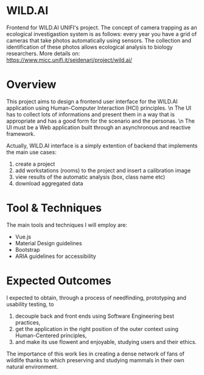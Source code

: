 # WILD.AI
Frontend for WILD.AI UNIFI's project. 
The concept of camera trapping as an ecological investigastion system is as follows: every year you have a grid of cameras that take photos automatically using sensors. The collection and identification of these photos allows ecological analysis to biology researchers. More details on:
https://www.micc.unifi.it/seidenari/project/wild.ai/

# Overview
This project aims to design a frontend user interface for the WILD.AI application using Human-Computer Interaction (HCI) principles. \n
The UI has to collect lots of informations and present them in a way that is appropriate and has a good form for the scenario and the personas. \n
The UI must be a Web application built through an asynchronous and reactive framework.

Actually, WILD.AI interface is a simply extention of backend that implements the main use cases:
1) create a project
2) add workstations (rooms) to the project and insert a calibration image
3) view results of the automatic analysis (box, class name etc)
4) download aggregated data

# Tool & Techniques
The main tools and techniques I will employ are:
- Vue.js
- Material Design guidelines
- Bootstrap
- ARIA guidelines for accessibility

# Expected Outcomes
I expected to obtain, through a process of needfinding, prototyping and usability testing, to 
1) decouple back and front ends using Software Engineering best practices,
2) get the application in the right position of the outer context using Human-Centered principles,
3) and make its use flowent and enjoyable, studying users and their ethics.

The importance of this work lies in creating a dense network of fans of wildlife thanks to which preserving and studying mammals in their own natural environment.
